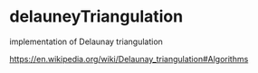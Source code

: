 # delauneyTriangulation
implementation of Delaunay triangulation

https://en.wikipedia.org/wiki/Delaunay_triangulation#Algorithms
